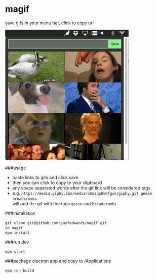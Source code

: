 # magif

save gifs in your menu bar, click to copy url

<img src="screenshot.png" width="400">

###usage
- paste links to gifs and click save
- then you can click to copy to your clipboard
- any space separated words after the gif link will be considered tags
- e.g. `https://media.giphy.com/media/oKn2qp8kKfguk/giphy.gif geese breadcrumbs`<br>
will add the gif with the tags `geese` and `breadcrumbs`

###installation
```
git clone git@github.com:guyfedwards/magif.git
cd magif
npm install
```

###run dev
```
npm start
```

###package electron app and copy to /Applications
```
npm run build
```


